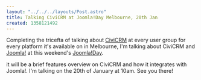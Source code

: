 ```yaml
---
layout: "../../../layouts/Post.astro"
title: Talking CiviCRM at Joomla!Day Melbourne, 20th Jan
created: 1358121492
---
```



Completing the tricefta of talking about <a href="https://civicrm.org" target="_blank">CiviCRM</a> at every user group for every platform it&#39;s available on in Melbourne, I&#39;m talking about CiviCRM and <a href="https://joomla.org" target="_blank">Joomla!</a> at this weekend&#39;s <a href="https://melbourne.joomladay.org.au/" target="_blank">Joomla!Day</a>.

it will be a brief features overview on CiviCRM and how it integrates with Joomla!. I&#39;m talking on the 20th of January at 10am. See you there!
